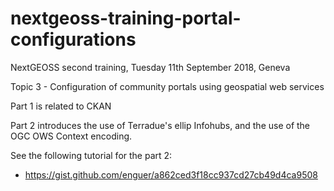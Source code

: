 # nextgeoss-training-portal-configurations
NextGEOSS second training, Tuesday 11th September 2018, Geneva

Topic 3 - Configuration of community portals using geospatial web services

Part 1 is related to CKAN

Part 2 introduces the use of Terradue's ellip Infohubs, and the use of the OGC OWS Context encoding.

See the following tutorial for the part 2:
- https://gist.github.com/enguer/a862ced3f18cc937cd27cb49d4ca9508
